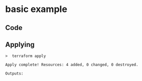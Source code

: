 # basic example

## Code

## Applying
```
>  terraform apply

Apply complete! Resources: 4 added, 0 changed, 0 destroyed.

Outputs:
```
